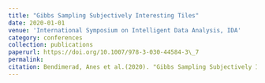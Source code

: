 ```yaml
---
title: "Gibbs Sampling Subjectively Interesting Tiles"
date: 2020-01-01
venue: 'International Symposium on Intelligent Data Analysis, IDA'
category: conferences
collection: publications
paperurl: https://doi.org/10.1007/978-3-030-44584-3\_7
permalink: 
citation: Bendimerad, Anes et al.(2020). "Gibbs Sampling Subjectively Interesting Tiles". International Symposium on Intelligent Data Analysis, IDA.
---
```

